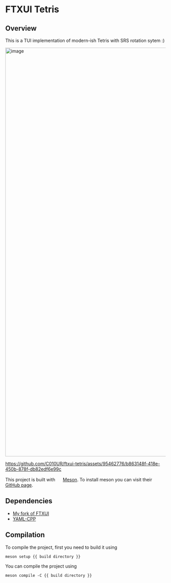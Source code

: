 # FTXUI Tetris

## Overview

This is a TUI implementation of modern-ish Tetris with SRS rotation sytem :)

<img width="1280" alt="image" src="https://github.com/C010UR/ftxui-tetris/assets/95462776/fb7acba5-6ab7-4f0b-ab58-b5ebc5eb678e">

https://github.com/C010UR/ftxui-tetris/assets/95462776/b863148f-418e-450b-878f-db82edf6e99c



This project is built with
<img src="https://mesonbuild.com/assets/images/meson_logo.png" height="16px">
[Meson](https://mesonbuild.com/). To install meson you can visit their [GitHub page](https://github.com/mesonbuild/meson/tree/master/docs).

## Dependencies

- [My fork of FTXUI](https://github.com/C010UR/FTXUI)
- [YAML-CPP](https://github.com/jbeder/yaml-cpp)

## Compilation

To compile the project, first you need to build it using

```console
meson setup {{ build directory }}
```

You can compile the project using

```console
meson compile -C {{ build directory }}
```
